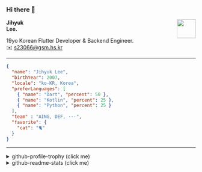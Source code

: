 ### Hi there 👋
<img src="https://github.githubassets.com/images/mona-loading-default.gif" width="50px" align="right">
</a>

**Jihyuk\
Lee.**

19yo Korean Flutter Developer & Backend Engineer.\
✉️ <s23066@gsm.hs.kr>

---

```json
{
  "name": "Jihyuk Lee",
  "birthYear": 2007,
  "locale": "ko-KR, Korea",
  "preferLanguages": [
    { "name": "Dart", "percent": 50 },
    { "name": "Kotlin", "percent": 25 },
    { "name": "Python", "percent": 25 }
  ],
  "team" : "AING, DEF, ···",
  "favorite": {
    "cat": "🐈"
  }
}
```
---
<details>
  <summary>github-profile-trophy (click me)</summary>
  
![](https://github-profile-trophy.vercel.app/?username=withJihyuk&row=1&column=8&theme=nord)
  
</details>
<details>
  <summary>github-readme-stats (click me)</summary>
  
<!--START_SECTION:waka-->
![Code Time](http://img.shields.io/badge/Code%20Time-925%20hrs%2038%20mins-blue)

![Lines of code](https://img.shields.io/badge/%EC%A0%80%EB%8A%94%20%EC%97%AC%ED%83%9C%EA%B9%8C%EC%A7%80%20-708.7%20thousand%20%EC%A4%84%EC%9D%98%20%EC%BD%94%EB%93%9C%EB%A5%BC%20%EC%9E%91%EC%84%B1%ED%96%88%EC%96%B4%EC%9A%94.-blue)

**저는 아침형 인간이에요. 🐤** 

```text
🌞 아침                     861 commits         █████░░░░░░░░░░░░░░░░░░░░   21.28 % 
🌆 낮　                     1403 commits        █████████░░░░░░░░░░░░░░░░   34.67 % 
🌃 저녁                     1422 commits        █████████░░░░░░░░░░░░░░░░   35.14 % 
🌙 밤　                     361 commits         ██░░░░░░░░░░░░░░░░░░░░░░░   08.92 % 
```


📊 **저는 이번주를 이렇게 시간을 보냈어요.** 

```text
🕑︎ Timezone: Asia/Seoul

💬 프로그래밍 언어들: 
XML                      3 hrs 43 mins       ████████████░░░░░░░░░░░░░   49.53 % 
Kotlin                   2 hrs 17 mins       ████████░░░░░░░░░░░░░░░░░   30.54 % 
YAML                     1 hr 19 mins        ████░░░░░░░░░░░░░░░░░░░░░   17.54 % 
Markdown                 5 mins              ░░░░░░░░░░░░░░░░░░░░░░░░░   01.24 % 
GitIgnore file           3 mins              ░░░░░░░░░░░░░░░░░░░░░░░░░   00.70 % 

🔥 에디터들: 
IntelliJ IDEA            7 hrs 14 mins       ████████████████████████░   96.44 % 
VS Code                  16 mins             █░░░░░░░░░░░░░░░░░░░░░░░░   03.56 % 

💻 운영 체제들: 
Mac                      7 hrs 30 mins       █████████████████████████   100.00 % 
```


 Last Updated on 11/07/2025 18:53:54 UTC
<!--END_SECTION:waka-->

</details>

</div>

